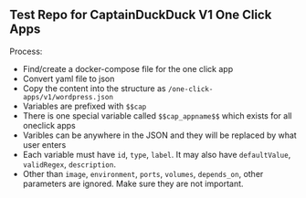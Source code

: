 ## Test Repo for CaptainDuckDuck V1 One Click Apps

Process:
- Find/create a docker-compose file for the one click app
- Convert yaml file to json
- Copy the content into the structure as `/one-click-apps/v1/wordpress.json`
- Variables are prefixed with `$$cap`
- There is one special variable called `$$cap_appname$$` which exists for all oneclick apps
- Varibles can be anywhere in the JSON and they will be replaced by what user enters
- Each variable must have `id`, `type`, `label`. It may also have `defaultValue`, `validRegex`, `description`.
- Other than `image`, `environment`, `ports`, `volumes`, `depends_on`, other parameters are ignored. Make sure they are not important.
